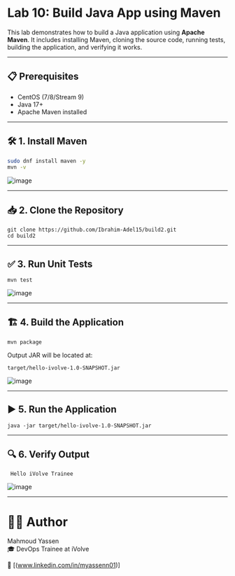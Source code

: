 # Lab 10: Build Java App using Maven

This lab demonstrates how to build a Java application using **Apache Maven**. It includes installing Maven, cloning the source code, running tests, building the application, and verifying it works.

---

## 📋 Prerequisites

- CentOS (7/8/Stream 9)
- Java 17+
- Apache Maven installed

---

## 🛠️ 1. Install Maven

```bash
sudo dnf install maven -y
mvn -v
```
![image](https://github.com/user-attachments/assets/0224323c-c5ae-4760-8180-9870dcc398cd)

---

## 📥 2. Clone the Repository
```
git clone https://github.com/Ibrahim-Adel15/build2.git
cd build2
```
---

## ✅ 3. Run Unit Tests
```
mvn test
```
![image](https://github.com/user-attachments/assets/99c49e0a-c62e-4264-9ff7-0a0252d19c67)

---

## 🏗️ 4. Build the Application
```
mvn package
```
Output JAR will be located at:

`target/hello-ivolve-1.0-SNAPSHOT.jar`

![image](https://github.com/user-attachments/assets/2ed1b7f6-8bf1-498f-b876-aaf320d338a2)


---
## ▶️ 5. Run the Application

```
java -jar target/hello-ivolve-1.0-SNAPSHOT.jar
```
---

## 🔍 6. Verify Output
` Hello iVolve Trainee`

![image](https://github.com/user-attachments/assets/130f88d4-66db-4b49-8482-a425d1febd0f)

---

# 👨‍💻 Author  
Mahmoud Yassen  
🎓 DevOps Trainee at iVolve

🔗 [(www.linkedin.com/in/myassenn01)]









